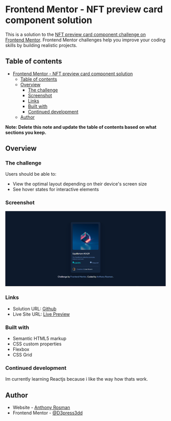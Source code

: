 # Frontend Mentor - NFT preview card component solution

This is a solution to the [NFT preview card component challenge on Frontend Mentor](https://www.frontendmentor.io/challenges/nft-preview-card-component-SbdUL_w0U). Frontend Mentor challenges help you improve your coding skills by building realistic projects.

## Table of contents

- [Frontend Mentor - NFT preview card component solution](#frontend-mentor---nft-preview-card-component-solution)
  - [Table of contents](#table-of-contents)
  - [Overview](#overview)
    - [The challenge](#the-challenge)
    - [Screenshot](#screenshot)
    - [Links](#links)
    - [Built with](#built-with)
    - [Continued development](#continued-development)
  - [Author](#author)

**Note: Delete this note and update the table of contents based on what sections you keep.**

## Overview

### The challenge

Users should be able to:

- View the optimal layout depending on their device's screen size
- See hover states for interactive elements

### Screenshot

![](screenshot_1.png)

### Links

- Solution URL: [Github](https://github.com/D3press3dd/nft-card-component)
- Live Site URL: [Live Preview](https://nft-card-component-anthonyrosman.netlify.app/)

### Built with

- Semantic HTML5 markup
- CSS custom properties
- Flexbox
- CSS Grid

### Continued development

Im currently learning Reactjs because i like the way how thats work.

## Author

- Website - [Anthony Rosman](https://bit.ly/Portafolioanthony)
- Frontend Mentor - [@D3press3dd](https://www.frontendmentor.io/profile/D3press3dd)
